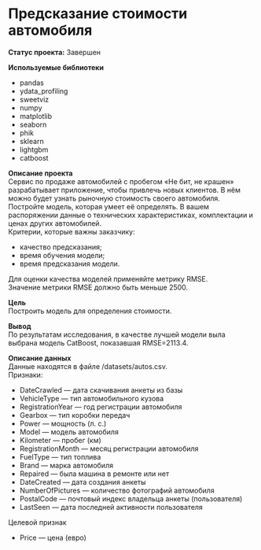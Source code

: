 # Предсказание стоимости автомобиля

**Статус проекта:** Завершен

**Используемые библиотеки**
* pandas
* ydata_profiling
* sweetviz
* numpy
* matplotlib
* seaborn
* phik
* sklearn
* lightgbm
* catboost

**Описание проекта**\
Сервис по продаже автомобилей с пробегом «Не бит, не крашен» разрабатывает приложение, чтобы привлечь новых клиентов. В нём можно будет узнать рыночную стоимость своего автомобиля.\
Постройте модель, которая умеет её определять. В вашем распоряжении данные о технических характеристиках, комплектации и ценах других автомобилей.\
Критерии, которые важны заказчику:
* качество предсказания;
* время обучения модели;
* время предсказания модели.

Для оценки качества моделей применяйте метрику RMSE.\
Значение метрики RMSE должно быть меньше 2500.

**Цель**\
Построить модель для определения стоимости.

**Вывод**\
По результатам исследования, в качестве лучшей модели выла выбрана модель CatBoost, показавшая RMSE=2113.4.

**Описание данных**\
Данные находятся в файле /datasets/autos.csv.\
Признаки:
* DateCrawled — дата скачивания анкеты из базы
* VehicleType — тип автомобильного кузова
* RegistrationYear — год регистрации автомобиля
* Gearbox — тип коробки передач
* Power — мощность (л. с.)
* Model — модель автомобиля
* Kilometer — пробег (км)
* RegistrationMonth — месяц регистрации автомобиля
* FuelType — тип топлива
* Brand — марка автомобиля
* Repaired — была машина в ремонте или нет
* DateCreated — дата создания анкеты
* NumberOfPictures — количество фотографий автомобиля
* PostalCode — почтовый индекс владельца анкеты (пользователя)
* LastSeen — дата последней активности пользователя

Целевой признак
* Price — цена (евро)
